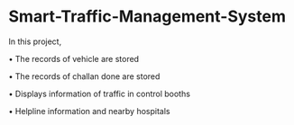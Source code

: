# Smart-Traffic-Management-System

In this project, 

• The records of vehicle are stored

• The records of challan done are stored 

• Displays information of traffic in control booths

• Helpline information and nearby hospitals
